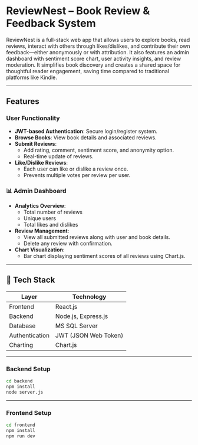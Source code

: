#  ReviewNest – Book Review & Feedback System
ReviewNest is a full-stack web app that allows users to explore books, read reviews, interact with others through likes/dislikes, and contribute their own feedback—either anonymously or with attribution. It also features an admin dashboard with sentiment score chart, user activity insights, and review moderation. It simplifies book discovery and creates a shared space for thoughtful reader engagement, saving time compared to traditional platforms like Kindle.

---

##  Features

###  User Functionality
- **JWT-based Authentication**: Secure login/register system.
- **Browse Books**: View book details and associated reviews.
- **Submit Reviews**:
  - Add rating, comment, sentiment score, and anonymity option.
  - Real-time update of reviews.
- **Like/Dislike Reviews**:
  - Each user can like or dislike a review once.
  - Prevents multiple votes per review per user.
    

### 📊 Admin Dashboard
- **Analytics Overview**:
  - Total number of reviews
  - Unique users
  - Total likes and dislikes
- **Review Management**:
  - View all submitted reviews along with user and book details.
  - Delete any review with confirmation.
- **Chart Visualization**:
  - Bar chart displaying sentiment scores of all reviews using Chart.js.

---

## 🧰 Tech Stack

| Layer        | Technology         |
|--------------|--------------------|
| Frontend     | React.js           |
| Backend      | Node.js, Express.js|
| Database     | MS SQL Server      |
| Authentication | JWT (JSON Web Token) |
| Charting     | Chart.js           |

---

### Backend Setup

```bash
cd backend
npm install
node server.js
```
---
### Frontend Setup

```bash
cd frontend
npm install
npm run dev




